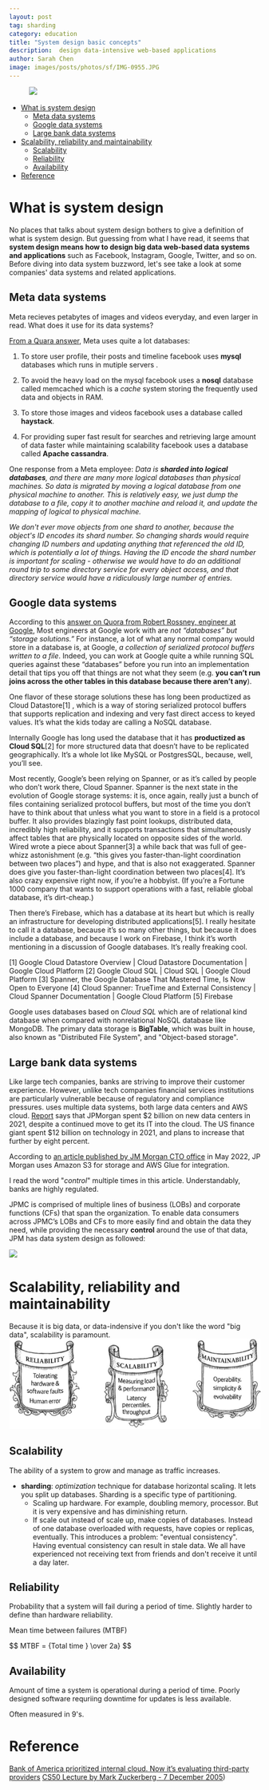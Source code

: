 ```yaml
---
layout: post
tag: sharding
category: education
title: "System design basic concepts"
description:  design data-intensive web-based applications
author: Sarah Chen
image: images/posts/photos/sf/IMG-0955.JPG
---
```

<figure> 
   <img src="{{"/images/posts/photos/sf/IMG-0955.JPGg"| relative_url}}"> 
   <figcaption></figcaption>
</figure> 



- [What is system design](#what-is-system-design)
  - [Meta data systems](#meta-data-systems)
  - [Google data systems](#google-data-systems)
  - [Large bank data systems](#large-bank-data-systems)
- [Scalability, reliability and maintainability](#scalability-reliability-and-maintainability)
  - [Scalability](#scalability)
  - [Reliability](#reliability)
  - [Availability](#availability)
- [Reference](#reference)

# What is system design

No places that talks about system design bothers to give a definition of what is system design.  But guessing from what I have read, it seems that **system design means how to design big data web-based data systems and applications** such as Facebook, Instagram, Google, Twitter, and so on.  Before diving into data system buzzword, let's see take a look at some companies' data systems and related applications. 

## Meta data systems
Meta recieves petabytes of images and videos everyday, and even larger in read.  What does it use for its data systems?

[From a Quara answer](https://www.quora.com/How-does-Facebook-use-MySQL-to-store-data), Meta uses quite a lot databases:

1. To store user profile, their posts and timeline facebook uses **mysql** databases which runs in mutiple servers . 

2. To avoid the heavy load on the mysql facebook uses a **nosql** database called memcached which is a *cache* system storing the frequently used data and objects in RAM.   

3. To store those images and videos facebook uses a database called **haystack**. 
4. For providing super fast result for searches and retrieving large amount of data faster while maintaining scalability facebook uses a database called **Apache cassandra**.

One response from a Meta employee:
*Data is **sharded into logical databases**, and there are many more logical databases than physical machines. So data is migrated by moving a logical database from one physical machine to another. This is relatively easy, we just dump the database to a file, copy it to another machine and reload it, and update the mapping of logical to physical machine.*

*We don't ever move objects from one shard to another, because the object's ID encodes its shard number. So changing shards would require changing ID numbers and updating anything that referenced the old ID, which is potentially a lot of things. Having the ID encode the shard number is important for scaling - otherwise we would have to do an additional round trip to some directory service for every object access, and that directory service would have a ridiculously large number of entries.*

## Google data systems

According to this [answer on Quora from Robert Rossney, engineer at Google](https://www.quora.com/What-are-the-databases-used-by-Google), 
Most engineers at Google work with are *not “databases” but “storage solutions.”* For instance, a lot of what any normal company would store in a database is, at Google, *a collection of serialized protocol buffers written to a file*. Indeed, you can work at Google quite a while running SQL queries against these “databases” before you run into an implementation detail that tips you off that things are not what they seem (e.g. **you can’t run joins across the other tables in this database because there aren’t any**).

One flavor of these storage solutions these has long been productized as Cloud Datastore[1] , which is a way of storing serialized protocol buffers that supports replication and indexing and very fast direct access to keyed values. It’s what the kids today are calling a NoSQL database.

Internally Google has long used the database that it has **productized as Cloud SQL**[2] for more structured data that doesn’t have to be replicated geographically. It’s a whole lot like MySQL or PostgresSQL, because, well, you’ll see.

Most recently, Google’s been relying on Spanner, or as it’s called by people who don’t work there, Cloud Spanner. Spanner is the next state in the evolution of Google storage systems: it is, once again, really just a bunch of files containing serialized protocol buffers, but most of the time you don’t have to think about that unless what you want to store in a field is a protocol buffer. It also provides blazingly fast point lookups, distributed data, incredibly high reliability, and it supports transactions that simultaneously affect tables that are physically located on opposite sides of the world. Wired wrote a piece about Spanner[3] a while back that was full of gee-whizz astonishment (e.g. “this gives you faster-than-light coordination between two places”) and hype, and that is also not exaggerated. Spanner does give you faster-than-light coordination between two places[4]. It’s also crazy expensive right now, if you’re a hobbyist. (If you’re a Fortune 1000 company that wants to support operations with a fast, reliable global database, it’s dirt-cheap.)

Then there’s Firebase, which has a database at its heart but which is really an infrastructure for developing distributed applications[5]. I really hesitate to call it a database, because it’s so many other things, but because it does include a database, and because I work on Firebase, I think it’s worth mentioning in a discussion of Google databases. It’s really freaking cool.

[1] Google Cloud Datastore Overview  |  Cloud Datastore Documentation  |  Google Cloud Platform
[2] Google Cloud SQL  |  Cloud SQL  |  Google Cloud Platform
[3] Spanner, the Google Database That Mastered Time, Is Now Open to Everyone
[4] Cloud Spanner: TrueTime and External Consistency  |  Cloud Spanner Documentation  |  Google Cloud Platform
[5] Firebase

Google uses databases based on *Cloud SQL* which are of relational kind database when compared with nonrelational NoSQL database like MongoDB.
The primary data storage is **BigTable**, which was built in house, also known as "Distributed File System", and "Object-based storage".


## Large bank data systems

Like large tech companies, banks are striving to improve their customer experience.  However, unlike tech companies financial services institutions are particularly vulnerable because of regulatory and compliance pressures. uses multiple data systems, both large data centers and AWS cloud.  [Report](https://www.datacenterdynamics.com/en/news/jpmorgan-spent-2bn-on-new-data-centers-in-2021-and-plans-to-spend-more/) says that JPMorgan spent $2 billion on new data centers in 2021, despite a continued move to get its IT into the cloud.  The US finance giant spent $12 billion on technology in 2021, and plans to increase that further by eight percent. 

According to [an article published by JM Morgan CTO office](https://aws.amazon.com/blogs/big-data/how-jpmorgan-chase-built-a-data-mesh-architecture-to-drive-significant-value-to-enhance-their-enterprise-data-platform/#:~:text=We%20store%20the%20data%20for,each%20lake%20using%20cloud%20services.) in May 2022, JP Morgan uses Amazon S3 for storage and AWS Glue for integration. 

I read the word "*control*" multiple times in this article.  Understandably, banks are highly regulated.  

JPMC is comprised of multiple lines of business (LOBs) and corporate functions (CFs) that span the organization. To enable data consumers across JPMC’s LOBs and CFs to more easily find and obtain the data they need, while providing the necessary **control** around the use of that data, JPM has data system design as followed:

![](https://d2908q01vomqb2.cloudfront.net/b6692ea5df920cad691c20319a6fffd7a4a766b8/2021/05/05/bdb1455-jpmc-data-mesh-4.png)

# Scalability, reliability and maintainability
Because it is big data, or data-indensive if you don't like the word "big data", scalability is paramount.  
![](../images/posts/data-intensive-apps.PNG)

## Scalability
The ability of a system to grow and manage as traffic increases.
* **sharding**: *optimization* technique for database horizontal scaling.  It lets you split up databases.  Sharding is a specific type of partitioning.  
  * Scaling up hardware. For example, doubling memory, processor.  But it is very expensive and has diminishing return. 
  * If scale out instead of scale up, make copies of databases.  Instead of one database overloaded with requests, have copies or replicas, eventually.  This introduces a problem: "eventual consistency".  Having eventual consistency can result in stale data.  We all have experienced not receiving text from friends and don't receive it until a day later.  

## Reliability
Probability that a system will fail during a period of time.
Slightly harder to define than hardware reliability. 

Mean time between failures (MTBF)

$$ MTBF = {Total time } \over 2a} $$

## Availability
Amount of time a system is operational during a period of time.
Poorly designed software requriing downtime for updates is less available. 

Often measured in 9's. 


# Reference

[Bank of America prioritized internal cloud. Now it’s evaluating third-party providers](https://www.ciodive.com/news/bank-of-america-prioritized-internal-cloud-now-its-evaluating-third-party/565228/)
[CS50 Lecture by Mark Zuckerberg - 7 December 2005](https://www.youtube.com/watch?v=xFFs9UgOAlE&t=2745s))


